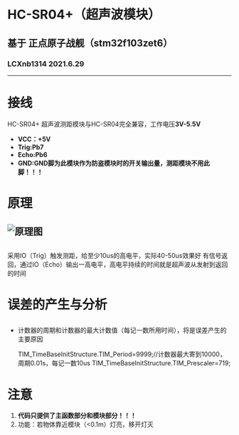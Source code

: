 # HC-SR04+（超声波模块）
## 基于 正点原子战舰（stm32f103zet6）

### LCXnb1314 2021.6.29
***
# 接线
HC-SR04+ 超声波测距模块与HC-SR04完全兼容，工作电压**3V-5.5V**
- **VCC：+5V**
- **Trig:Pb7**
- **Echo:Pb6**
- **GND:GND脚为此模块作为防盗模块时的开关输出量，测距模块不用此脚！！！**

# 原理
## ![原理图](https://img1.baidu.com/it/u=3720495336,2999906006&fm=26&fmt=auto&gp=0.jpg)

## 
采用IO（Trig）触发测距，给至少10us的高电平，实际40-50us效果好
有信号返回，通过IO（Echo）输出一高电平，高电平持续的时间就是超声波从发射到返回的时间

# 误差的产生与分析
## 
- 计数器的周期和计数器的最大计数值（每记一数所用时间），将是误差产生的主要原因

  TIM_TimeBaseInitStructure.TIM_Period=9999;//计数器最大寄到10000，周期0.01s，每记一数10us
	TIM_TimeBaseInitStructure.TIM_Prescaler=719;
# 注意
1. **代码只提供了主函数部分和模块部分！！！**
1. 功能：若物体靠近模块（<0.1m）灯亮，移开灯灭

